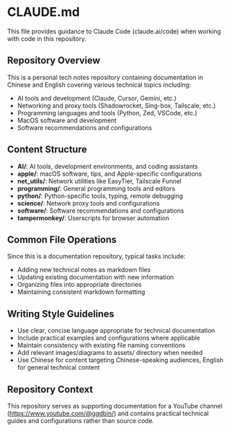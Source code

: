 # CLAUDE.md

This file provides guidance to Claude Code (claude.ai/code) when working with code in this repository.

## Repository Overview

This is a personal tech notes repository containing documentation in Chinese and English covering various technical topics including:
- AI tools and development (Claude, Cursor, Gemini, etc.)
- Networking and proxy tools (Shadowrocket, Sing-box, Tailscale, etc.)
- Programming languages and tools (Python, Zed, VSCode, etc.)
- MacOS software and development
- Software recommendations and configurations

## Content Structure

- **AI/**: AI tools, development environments, and coding assistants
- **apple/**: macOS software, tips, and Apple-specific configurations
- **net_utils/**: Network utilities like EasyTier, Tailscale Funnel
- **programming/**: General programming tools and editors
- **python/**: Python-specific tools, typing, remote debugging
- **science/**: Network proxy tools and configurations
- **software/**: Software recommendations and configurations
- **tampermonkey/**: Userscripts for browser automation

## Common File Operations

Since this is a documentation repository, typical tasks include:
- Adding new technical notes as markdown files
- Updating existing documentation with new information
- Organizing files into appropriate directories
- Maintaining consistent markdown formatting

## Writing Style Guidelines

- Use clear, concise language appropriate for technical documentation
- Include practical examples and configurations where applicable
- Maintain consistency with existing file naming conventions
- Add relevant images/diagrams to assets/ directory when needed
- Use Chinese for content targeting Chinese-speaking audiences, English for general technical content

## Repository Context

This repository serves as supporting documentation for a YouTube channel (https://www.youtube.com/@ggdbin/) and contains practical technical guides and configurations rather than source code.
